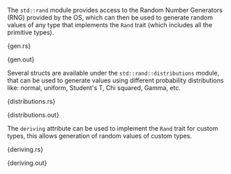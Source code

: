 The `std::rand` module provides access to the Random Number Generators (RNG)
provided by the OS, which can then be used to generate random values of any
type that implements the `Rand` trait (which includes all the primitive types).

{gen.rs}

{gen.out}

Several structs are available under the `std::rand::distributions` module, that
can be used to generate values using different probability distributions like:
normal, uniform, Student's T, Chi squared, Gamma, etc.

{distributions.rs}

{distributions.out}

The `deriving` attribute can be used to implement the `Rand` trait for custom
types, this allows generation of random values of custom types.

{deriving.rs}

{deriving.out}
